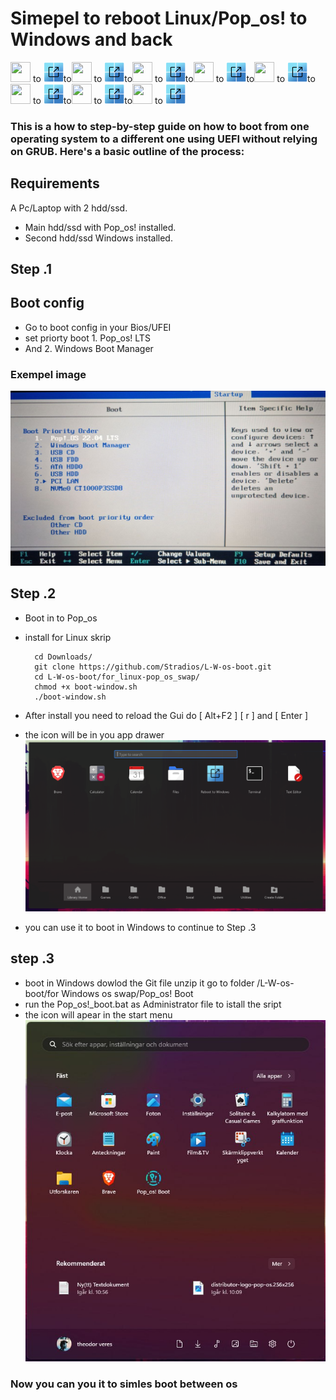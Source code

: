 # Simepel to reboot Linux/Pop_os! to Windows and back

<img src="https://raw.githubusercontent.com/Stradios/L-W-os-boot/main/for%20Windows%20os%20swap/Pop_os!%20Boot/distributor-logo-pop-os32x32.ico" width="32" height="32"> to <img src="https://raw.githubusercontent.com/Stradios/L-W-os-boot/6cffc721944e61c179f8530cbe6411c25cda985a/for_linux-pop_os_swap/reboot-windows.svg" width="32" height="32">to<img src="https://raw.githubusercontent.com/Stradios/L-W-os-boot/main/for%20Windows%20os%20swap/Pop_os!%20Boot/distributor-logo-pop-os32x32.ico" width="32" height="32"> to <img src="https://raw.githubusercontent.com/Stradios/L-W-os-boot/6cffc721944e61c179f8530cbe6411c25cda985a/for_linux-pop_os_swap/reboot-windows.svg" width="32" height="32">to<img src="https://raw.githubusercontent.com/Stradios/L-W-os-boot/main/for%20Windows%20os%20swap/Pop_os!%20Boot/distributor-logo-pop-os32x32.ico" width="32" height="32"> to <img src="https://raw.githubusercontent.com/Stradios/L-W-os-boot/6cffc721944e61c179f8530cbe6411c25cda985a/for_linux-pop_os_swap/reboot-windows.svg" width="32" height="32">to<img src="https://raw.githubusercontent.com/Stradios/L-W-os-boot/main/for%20Windows%20os%20swap/Pop_os!%20Boot/distributor-logo-pop-os32x32.ico" width="32" height="32"> to <img src="https://raw.githubusercontent.com/Stradios/L-W-os-boot/6cffc721944e61c179f8530cbe6411c25cda985a/for_linux-pop_os_swap/reboot-windows.svg" width="32" height="32">to<img src="https://raw.githubusercontent.com/Stradios/L-W-os-boot/main/for%20Windows%20os%20swap/Pop_os!%20Boot/distributor-logo-pop-os32x32.ico" width="32" height="32"> to <img src="https://raw.githubusercontent.com/Stradios/L-W-os-boot/6cffc721944e61c179f8530cbe6411c25cda985a/for_linux-pop_os_swap/reboot-windows.svg" width="32" height="32">to<img src="https://raw.githubusercontent.com/Stradios/L-W-os-boot/main/for%20Windows%20os%20swap/Pop_os!%20Boot/distributor-logo-pop-os32x32.ico" width="32" height="32"> to <img src="https://raw.githubusercontent.com/Stradios/L-W-os-boot/6cffc721944e61c179f8530cbe6411c25cda985a/for_linux-pop_os_swap/reboot-windows.svg" width="32" height="32">to<img src="https://raw.githubusercontent.com/Stradios/L-W-os-boot/main/for%20Windows%20os%20swap/Pop_os!%20Boot/distributor-logo-pop-os32x32.ico" width="32" height="32"> to <img src="https://raw.githubusercontent.com/Stradios/L-W-os-boot/6cffc721944e61c179f8530cbe6411c25cda985a/for_linux-pop_os_swap/reboot-windows.svg" width="32" height="32">to<img src="https://raw.githubusercontent.com/Stradios/L-W-os-boot/main/for%20Windows%20os%20swap/Pop_os!%20Boot/distributor-logo-pop-os32x32.ico" width="32" height="32"> to <img src="https://raw.githubusercontent.com/Stradios/L-W-os-boot/6cffc721944e61c179f8530cbe6411c25cda985a/for_linux-pop_os_swap/reboot-windows.svg" width="32" height="32">

### This is a how to step-by-step guide on how to boot from one operating system to a different one using UEFI without relying on GRUB. Here's a basic outline of the process:
## Requirements
A Pc/Laptop with 2 hdd/ssd.
* Main hdd/ssd with Pop_os! installed.
* Second hdd/ssd Windows installed.

## Step .1
## Boot config
* Go to boot config in your Bios/UFEI 
* set priorty boot 1. Pop_os! LTS 
* And 2. Windows Boot Manager 


### Exempel image
![Alt text](images/photo_2023-09-06_10-51-00.jpg)

## Step .2 
* Boot in to Pop_os 
* install for Linux skrip 

        cd Downloads/
        git clone https://github.com/Stradios/L-W-os-boot.git
        cd L-W-os-boot/for_linux-pop_os_swap/
        chmod +x boot-window.sh
        ./boot-window.sh
* After install you need to reload the Gui do [ Alt+F2 ] [ r ] and [ Enter
]
* the icon will be in you app drawer
![Alt text](<images/Screenshot from 2023-09-06 11-12-33.png>)
* you can use it to boot in Windows to continue to Step .3 


## step .3 
* boot in Windows 
 dowlod the Git file unzip it go to folder /L-W-os-boot/for Windows os swap/Pop_os! Boot
 * run the Pop_os!_boot.bat as Administrator file to istall the sript 
 * the icon will apear in the start menu 
 ![Alt text](<images/win menu.jpg>)

 ### Now you can you it to simles boot between os 